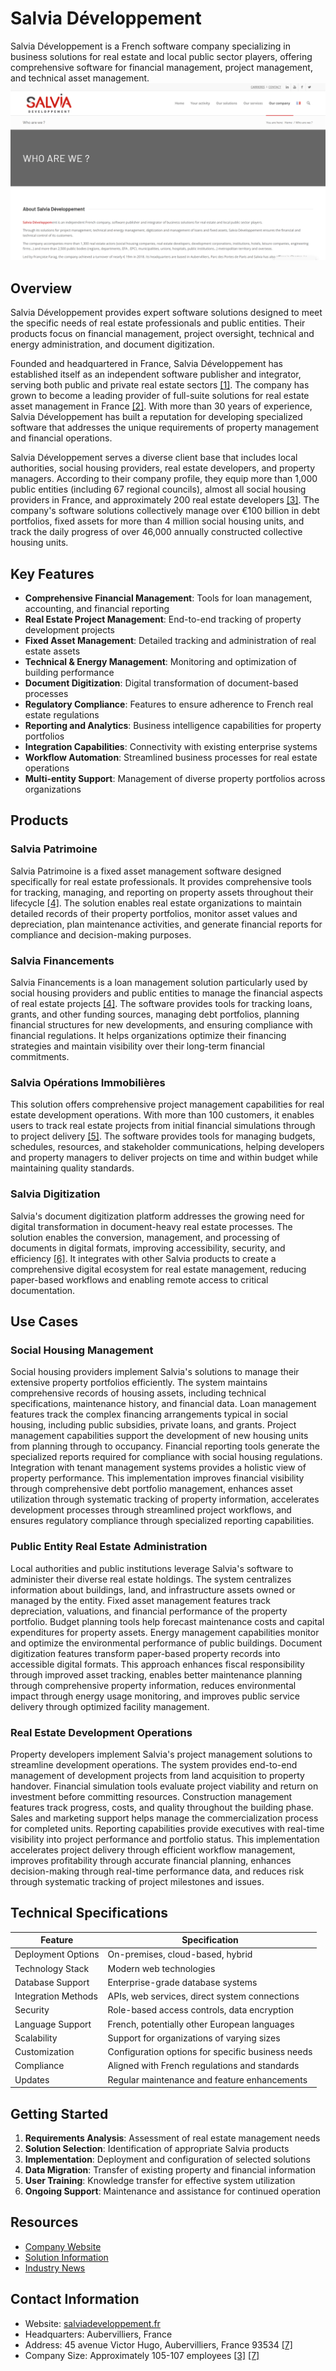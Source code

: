 
# Salvia Développement

Salvia Développement is a French software company specializing in business solutions for real estate and local public sector players, offering comprehensive software for financial management, project management, and technical asset management.
![Salvia Développement](assets\salvia-developpement.png)

## Overview

Salvia Développement provides expert software solutions designed to meet the specific needs of real estate professionals and public entities. Their products focus on financial management, project oversight, technical and energy administration, and document digitization.

Founded and headquartered in France, Salvia Développement has established itself as an independent software publisher and integrator, serving both public and private real estate sectors [[1]](https://www.salviadeveloppement.fr/en/who-are-we/). The company has grown to become a leading provider of full-suite solutions for real estate asset management in France [[2]](https://argos.fund/argos-wityu-announces-the-divestment-of-the-salvia-group/). With more than 30 years of experience, Salvia Développement has built a reputation for developing specialized software that addresses the unique requirements of property management and financial operations.

Salvia Développement serves a diverse client base that includes local authorities, social housing providers, real estate developers, and property managers. According to their company profile, they equip more than 1,000 public entities (including 67 regional councils), almost all social housing providers in France, and approximately 200 real estate developers [[3]](https://www.linkedin.com/company/salvia-d-veloppement/). The company's software solutions collectively manage over €100 billion in debt portfolios, fixed assets for more than 4 million social housing units, and track the daily progress of over 46,000 annually constructed collective housing units.

## Key Features

- **Comprehensive Financial Management**: Tools for loan management, accounting, and financial reporting
- **Real Estate Project Management**: End-to-end tracking of property development projects
- **Fixed Asset Management**: Detailed tracking and administration of real estate assets
- **Technical & Energy Management**: Monitoring and optimization of building performance
- **Document Digitization**: Digital transformation of document-based processes
- **Regulatory Compliance**: Features to ensure adherence to French real estate regulations
- **Reporting and Analytics**: Business intelligence capabilities for property portfolios
- **Integration Capabilities**: Connectivity with existing enterprise systems
- **Workflow Automation**: Streamlined business processes for real estate operations
- **Multi-entity Support**: Management of diverse property portfolios across organizations

## Products

### Salvia Patrimoine

Salvia Patrimoine is a fixed asset management software designed specifically for real estate professionals. It provides comprehensive tools for tracking, managing, and reporting on property assets throughout their lifecycle [[4]](https://www.crunchbase.com/organization/salvia-d%C3%A9veloppement). The solution enables real estate organizations to maintain detailed records of their property portfolios, monitor asset values and depreciation, plan maintenance activities, and generate financial reports for compliance and decision-making purposes.

### Salvia Financements

Salvia Financements is a loan management solution particularly used by social housing providers and public entities to manage the financial aspects of real estate projects [[4]](https://www.crunchbase.com/organization/salvia-d%C3%A9veloppement). The software provides tools for tracking loans, grants, and other funding sources, managing debt portfolios, planning financial structures for new developments, and ensuring compliance with financial regulations. It helps organizations optimize their financing strategies and maintain visibility over their long-term financial commitments.

### Salvia Opérations Immobilières

This solution offers comprehensive project management capabilities for real estate development operations. With more than 100 customers, it enables users to track real estate projects from initial financial simulations through to project delivery [[5]](https://www.salviadeveloppement.fr/en/social-housing/). The software provides tools for managing budgets, schedules, resources, and stakeholder communications, helping developers and property managers to deliver projects on time and within budget while maintaining quality standards.

### Salvia Digitization

Salvia's document digitization platform addresses the growing need for digital transformation in document-heavy real estate processes. The solution enables the conversion, management, and processing of documents in digital formats, improving accessibility, security, and efficiency [[6]](https://www.salviadeveloppement.fr/en/digitization/). It integrates with other Salvia products to create a comprehensive digital ecosystem for real estate management, reducing paper-based workflows and enabling remote access to critical documentation.

## Use Cases

### Social Housing Management

Social housing providers implement Salvia's solutions to manage their extensive property portfolios efficiently. The system maintains comprehensive records of housing assets, including technical specifications, maintenance history, and financial data. Loan management features track the complex financing arrangements typical in social housing, including public subsidies, private loans, and grants. Project management capabilities support the development of new housing units from planning through to occupancy. Financial reporting tools generate the specialized reports required for compliance with social housing regulations. Integration with tenant management systems provides a holistic view of property performance. This implementation improves financial visibility through comprehensive debt portfolio management, enhances asset utilization through systematic tracking of property information, accelerates development processes through streamlined project workflows, and ensures regulatory compliance through specialized reporting capabilities.

### Public Entity Real Estate Administration

Local authorities and public institutions leverage Salvia's software to administer their diverse real estate holdings. The system centralizes information about buildings, land, and infrastructure assets owned or managed by the entity. Fixed asset management features track depreciation, valuations, and financial performance of the property portfolio. Budget planning tools help forecast maintenance costs and capital expenditures for property assets. Energy management capabilities monitor and optimize the environmental performance of public buildings. Document digitization features transform paper-based property records into accessible digital formats. This approach enhances fiscal responsibility through improved asset tracking, enables better maintenance planning through comprehensive property information, reduces environmental impact through energy usage monitoring, and improves public service delivery through optimized facility management.

### Real Estate Development Operations

Property developers implement Salvia's project management solutions to streamline development operations. The system provides end-to-end management of development projects from land acquisition to property handover. Financial simulation tools evaluate project viability and return on investment before committing resources. Construction management features track progress, costs, and quality throughout the building phase. Sales and marketing support helps manage the commercialization process for completed units. Reporting capabilities provide executives with real-time visibility into project performance and portfolio status. This implementation accelerates project delivery through efficient workflow management, improves profitability through accurate financial planning, enhances decision-making through real-time performance data, and reduces risk through systematic tracking of project milestones and issues.

## Technical Specifications

| Feature | Specification |
|---------|---------------|
| Deployment Options | On-premises, cloud-based, hybrid |
| Technology Stack | Modern web technologies |
| Database Support | Enterprise-grade database systems |
| Integration Methods | APIs, web services, direct system connections |
| Security | Role-based access controls, data encryption |
| Language Support | French, potentially other European languages |
| Scalability | Support for organizations of varying sizes |
| Customization | Configuration options for specific business needs |
| Compliance | Aligned with French regulations and standards |
| Updates | Regular maintenance and feature enhancements |

## Getting Started

1. **Requirements Analysis**: Assessment of real estate management needs
2. **Solution Selection**: Identification of appropriate Salvia products
3. **Implementation**: Deployment and configuration of selected solutions
4. **Data Migration**: Transfer of existing property and financial information
5. **User Training**: Knowledge transfer for effective system utilization
6. **Ongoing Support**: Maintenance and assistance for continued operation

## Resources

- [Company Website](https://www.salviadeveloppement.fr/en/)
- [Solution Information](https://www.salviadeveloppement.fr/en/our-partners/)
- [Industry News](https://www.salviadeveloppement.fr/en/blog-2/)

## Contact Information

- Website: [salviadeveloppement.fr](https://www.salviadeveloppement.fr/en/)
- Headquarters: Aubervilliers, France
- Address: 45 avenue Victor Hugo, Aubervilliers, France 93534 [[7]](https://contactout.com/company/salvia-developpement-2850)
- Company Size: Approximately 105-107 employees [[3]](https://www.linkedin.com/company/salvia-d-veloppement/) [[7]](https://contactout.com/company/salvia-developpement-2850)
